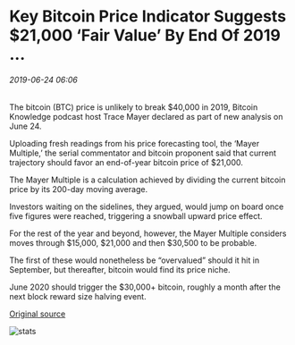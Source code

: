 # Key Bitcoin Price Indicator Suggests $21,000 ‘Fair Value’ By End Of 2019 ...

###### 2019-06-24 06:06

The bitcoin (BTC) price is unlikely to break $40,000 in 2019, Bitcoin Knowledge podcast host Trace Mayer declared as part of new analysis on June 24.

Uploading fresh readings from his price forecasting tool, the ‘Mayer Multiple,’ the serial commentator and bitcoin proponent said that current trajectory should favor an end-of-year bitcoin price of $21,000.

The Mayer Multiple is a calculation achieved by dividing the current bitcoin price by its 200-day moving average.

Investors waiting on the sidelines, they argued, would jump on board once five figures were reached, triggering a snowball upward price effect.

For the rest of the year and beyond, however, the Mayer Multiple considers moves through $15,000, $21,000 and then $30,500 to be probable.

The first of these would nonetheless be “overvalued” should it hit in September, but thereafter, bitcoin would find its price niche.

June 2020 should trigger the $30,000+ bitcoin, roughly a month after the next block reward size halving event.

[Original source](https://cointelegraph.com/news/key-bitcoin-price-indicator-suggests-21-000-fair-value-by-end-of-2019)

![stats](https://c.statcounter.com/11760860/0/a89fa40b/1/ "stats")